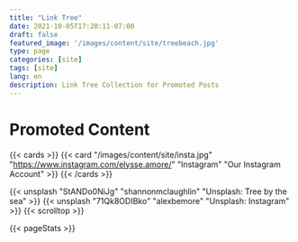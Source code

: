 ```yaml
---
title: "Link Tree"
date: 2021-10-05T17:20:11-07:00
draft: false
featured_image: '/images/content/site/treebeach.jpg'
type: page
categories: [site]
tags: [site]
lang: en
description: Link Tree Collection for Promoted Posts
---
```


# Promoted Content #

{{< cards >}}
  {{< card
  "/images/content/site/insta.jpg"
  "https://www.instagram.com/elysse.amore/"
  "Instagram"
  "Our Instagram Account" >}}
{{< /cards >}}

{{< unsplash "StANDo0NiJg" "shannonmclaughlin" "Unsplash: Tree by the sea" >}}
{{< unsplash "71Qk8ODIBko" "alexbemore" "Unsplash: Instagram" >}}
{{< scrolltop >}}

{{< pageStats >}}
